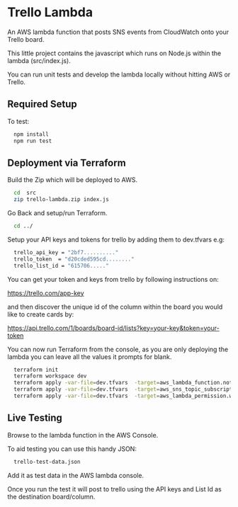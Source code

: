 # Trello Lambda
  
An AWS lambda function that posts SNS events from CloudWatch onto your Trello board.

This little project contains the javascript which runs on Node.js within the lambda (src/index.js).

You can run unit tests and develop the lambda locally without hitting AWS or Trello. 
## Required Setup

To test:

```sh
  npm install
  npm run test
```

## Deployment via Terraform

Build the Zip which will be deployed to AWS.

```sh
  cd  src
  zip trello-lambda.zip index.js 
```

Go Back and setup/run Terraform.

```sh
  cd ../
```

Setup your API keys and tokens for trello by adding them to dev.tfvars e.g:

```sh
  trello_api_key = "2bf7.........."
  trello_token  = "d20cded595cd........"
  trello_list_id = "615706....."
```

You can get your token and keys from trello by following instructions on:

  https://trello.com/app-key

and then discover the unique id of the column within the board you would like to create cards by:

  https://api.trello.com/1/boards/board-id/lists?key=your-key&token=your-token

You can now run Terraform from the console, as you are only deploying the lambda you can leave all the values it prompts for blank.

```sh
  terraform init
  terraform workspace dev
  terraform apply -var-file=dev.tfvars  -target=aws_lambda_function.notify_trello_lambda
  terraform apply -var-file=dev.tfvars  -target=aws_sns_topic_subscription.sns_technical_alerts_lambda_subscription
  terraform apply -var-file=dev.tfvars  -target=aws_lambda_permission.with_sns_technical_alerts
```

## Live Testing

Browse to the lambda function in the AWS Console.

To aid testing you can use this handy JSON:

```sh
  trello-test-data.json 
```

Add it as test data in the AWS lambda console.

Once you run the test it will post to trello using the API keys and List Id as the destination board/column.
